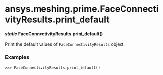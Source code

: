 # ansys.meshing.prime.FaceConnectivityResults.print_default



#### *static* FaceConnectivityResults.print_default()

Print the default values of `FaceConnectivityResults` object.

### Examples

```pycon
>>> FaceConnectivityResults.print_default()
```

<!-- !! processed by numpydoc !! -->
